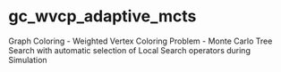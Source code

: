 # gc_wvcp_adaptive_mcts
Graph Coloring - Weighted Vertex Coloring Problem - Monte Carlo Tree Search with automatic selection of Local Search operators during Simulation
